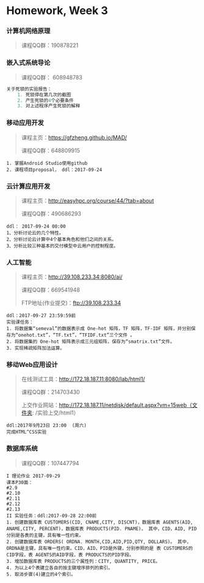 # Homework, Week 3

### 计算机网络原理

> 课程QQ群：190878221

### 嵌入式系统导论

> 课程QQ群： 608948783

```c
关于死锁的实验报告：
	1. 死锁停在第几次的截图
	2. 产生死锁的4个必要条件
	3. 对上述程序产生死锁的解释
```

### 移动应用开发

> 课程主页：https://gfzheng.github.io/MAD/
>
> 课程QQ群：648809915

```
1. 掌握Android Studio使用github
2. 课程项目proposal， ddl：2017-09-24
```

### 云计算应用开发

> 课程主页：http://easyhpc.org/course/44/?tab=about
>
> 课程QQ群：490686293

```
ddl： 2017-09-24 00:00
1、分析讨论云的几个特性。
2、分析讨论云计算中4个基本角色和他们之间的关系。
3、分析比较三种基本的交付模型中云用户的控制程度。
```

### 人工智能

> 课程主页：http://39.108.233.34:8080/ai/
>
> 课程QQ群：669541948
>
> FTP地址(作业提交)：ftp://39.108.233.34

```
ddl：2017-09-27 23:59:59前
实验课任务：
1. 将数据集“semeval”的数据表示成 One-hot 矩阵，TF 矩阵，TF-IDF 矩阵，并分别保存为“onehot.txt”，“TF.txt”，“TFIDF.txt”三个文件 。
2. 将数据集的 One-hot 矩阵表示成三元组矩阵，保存为“smatrix.txt”文件。
3. 实现稀疏矩阵加法运算。
```

### 移动Web应用设计

> 在线测试工具：http://172.18.187.11:8080/lab/html1/
>
> 课程QQ群：214703430
>
> 上交作业网站：http://172.18.187.11/netdisk/default.aspx?vm=15web（文件夹: /实验上交/html1）

```
ddl:2017年9月23日 23:00  (周六)
完成HTML^CSS实验
```

### 数据库系统

> 课程QQ群：107447794

```
I 理论作业 2017-09-29
课本P30面：
#2.9
#2.10
#2.11
#2.12
#2.13
II 实验任务：ddl:2017-09-28 22:00前
1. 创建数据库表 CUSTOMERS(CID, CNAME,CITY, DISCNT)，数据库表 AGENTS(AID, ANAME,CITY, PERCENT)，数据库表 PRODUCTS(PID. PNAME)， 其中，CID，AID, PID分别是各表的主键，具有唯一性约束。 
2. 创建数据库表 ORDERS( ORDNA. MONTH,CID,AID,PID,QTY, DOLLARS)。 其中， ORDNA是主键，具有唯一性约束。CID，AID，PID是外键，分别参照的是 表 CUSTOMERS的CID字段，表 AGENTS的AID字段，表 PRODUCTS的PID字段。 
3. 增加数据库表 PRODUCTS的三个属性列：CITY, QUANTITY, PRICE。 
4. 为以上4个表建立各自的按主键增序排列的索引。 
5. 取消步骤(4)建立的4个索引。 
```


